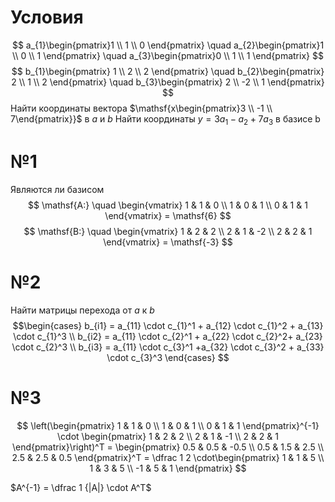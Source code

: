 # Условия
$$
a_{1}\begin{pmatrix}1 \\
1 \\
0
\end{pmatrix} \quad
a_{2}\begin{pmatrix}1 \\
0 \\
1
\end{pmatrix} \quad
a_{3}\begin{pmatrix}0 \\
1 \\
1
\end{pmatrix}
$$
$$
b_{1}\begin{pmatrix}
1 \\
2 \\
2
\end{pmatrix} \quad
b_{2}\begin{pmatrix}
2 \\
1 \\
2
\end{pmatrix} \quad
b_{3}\begin{pmatrix}
2 \\
-2 \\
1
\end{pmatrix}
$$
Найти координаты вектора $\mathsf{x\begin{pmatrix}3 \\ -1 \\ 7\end{pmatrix}}$ в $a$ и $b$
Найти координаты $y = 3a_1 - a_2 + 7a_3$ в базисе b

# №1
Являются ли базисом
$$
\mathsf{A:} \quad \begin{vmatrix} 1 & 1 & 0 \\
1 & 0 & 1 \\
0 & 1 & 1
\end{vmatrix} = \mathsf{6}
$$
$$
\mathsf{B:} \quad \begin{vmatrix}
1 & 2 & 2 \\
2 & 1 & -2 \\
2 & 2 & 1
\end{vmatrix} = \mathsf{-3}
$$
# №2
Найти матрицы перехода от $a$ к $b$
$$\begin{cases}
b_{i1} = a_{11} \cdot c_{1}^1 + a_{12} \cdot c_{1}^2 + a_{13} \cdot c_{1}^3 \\
b_{i2} = a_{11} \cdot c_{2}^1 + a_{22} \cdot c_{2}^2+   a_{23} \cdot c_{2}^3 \\
b_{i3} = a_{11} \cdot c_{3}^1 +a_{32} \cdot c_{3}^2 + a_{33} \cdot c_{3}^3
\end{cases}
$$

# №3

$$
\left(\begin{pmatrix} 1 & 1 & 0 \\
1 & 0 & 1 \\
0 & 1 & 1
\end{pmatrix}^{-1} \cdot \begin{pmatrix} 1 & 2 & 2 \\
2 & 1 & -1 \\
2 & 2 & 1
\end{pmatrix}\right)^T = \begin{pmatrix}
0.5 & 0.5 & -0.5 \\
0.5 & 1.5 & 2.5 \\
2.5 & 2.5 & 0.5
 \end{pmatrix}^T = \dfrac 1 2 \cdot\begin{pmatrix}
1 & 1 & 5 \\
1 & 3 & 5 \\
-1 & 5 & 1
\end{pmatrix}
$$
 
$A^{-1} = \dfrac 1 {|A|} \cdot A^T$
